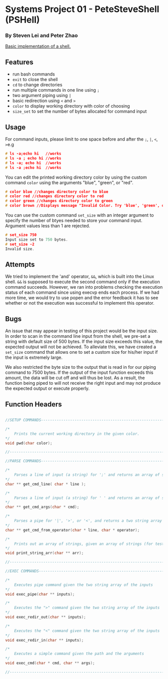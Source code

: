 # Systems Project 01 - PeteSteveShell (PSHell)
### By Steven Lei and Peter Zhao
  

[Basic implementation of a shell.](https://www.stuycs.org/systems-dw/2021/11/17/p01.html)

  

## Features

  
* run bash commands
* `exit` to close the shell
* `cd` to change directories
* run multiple commands in one line using `;`
* two argument piping using ` | `
* basic redirection using `<` and `>`
* `color` to display working directory with color of choosing 
* `size_set` to set the number of bytes allocated for command input


## Usage

  For command inputs, please limit to one space before and after the `;`, `|`, `<`, `>`e.g
  ```c
  # ls -a;echo hi   //works
  # ls -a ; echo hi //works
  # ls -a; echo hi  //works
  # ls -a ;echo hi  //works
  ```
  
  You can edit the printed working directory color by using the custom command `color` using the arguments "blue", "green", or "red".

  ```c
  # color blue //changes directory color to blue
  # color red //changes directory color to red
  # color green //changes directory color to green
  # color brown //Displays message "Invalid Color. Try 'blue', 'green', or 'red'."
  ```  

  You can use the custom command `set_size` with an integer argument to specify the number of btyes needed to store your command input. Argument values less than 1 are rejected.

  ```c
  # set_size 750
  Input size set to 750 bytes.
  # set_size -2
  Invalid size.
  ```

## Attempts

We tried to implement the 'and' operator, `&&`, which is built into the Linux shell. `&&` is supposed to execute the second command only if the execution command succeeds. However, we ran into problems checking the execution status of each command since using execvp ends each process. If we had more time, we would try to use popen and the error feedback it has to see whether or not the execution was successful to implement this operator. 

## Bugs

An issue that may appear in testing of this project would be the input size. In order to scan in the command line input from the shell, we pre-set a string with default size of 500 bytes. If the input size exceeds this value, the expected output will not be achieved. To alleviate this, we have created a `set_size` command that allows one to set a custom size for his/her input if the input is extremely large.

We also restricted the byte size to the output that is read in for our piping command to 7500 bytes. If the output of the input function exceeds this amount, the data will be cut off and will thus be lost. As a result, the function being piped to will not receive the right input and may not produce the expected output or execute properly.

## Function Headers

```c

//SETUP COMMANDS--------------------------------------------------------------------------------------------------

/*
    Prints the current working directory in the given color.
*/
void pwd(char color);

//----------------------------------------------------------------------------------------------------------------

//PARSE COMMANDS--------------------------------------------------------------------------------------------------

/*
    Parses a line of input (a string) for ';' and returns an array of strings 
*/
char ** get_cmd_line( char * line );

/*
    Parses a line of input (a string) for ' ' and returns an array of strings 
*/
char ** get_cmd_args(char * cmd);

/*
    Parses a pipe for '|', '>', or '<', and returns a two string array containing the piped or redirected commands
*/
char ** get_cmd_from_operator(char * line, char * operator);

/*
    Prints out an array of strings, given an array of strings (for testing)
*/
void print_string_arr(char ** arr);

//-----------------------------------------------------------------------------------------------------------------

//EXEC COMMANDS----------------------------------------------------------------------------------------------------

/*
    Executes pipe command given the two string array of the inputs
*/
void exec_pipe(char ** inputs);

/*
    Executes the ">" command given the two string array of the inputs
*/
void exec_redir_out(char ** inputs);

/*
    Executes the "<" command given the two string array of the inputs
*/
void exec_redir_in(char ** inputs);

/*
    Executes a simple command given the path and the arguments
*/
void exec_cmd(char * cmd, char ** args);

//-----------------------------------------------------------------------------------------------------------------
```

